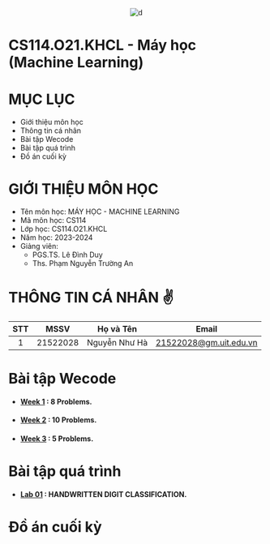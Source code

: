 <p align="center">
  <img src="https://user-images.githubusercontent.com/94069476/229721642-dd60c446-cc54-4044-8289-b245af688e81.png" alt="d">
</p>

# CS114.O21.KHCL - Máy học (Machine Learning)
# MỤC LỤC #
- Giới thiệu môn học
- Thông tin cá nhân
- Bài tập Wecode
- Bài tập quá trình
- Đồ án cuối kỳ
# GIỚI THIỆU MÔN HỌC #
- Tên môn học: MÁY HỌC - MACHINE LEARNING
- Mã môn học: CS114
- Lớp học: CS114.O21.KHCL
- Năm học: 2023-2024
- Giảng viên:
  + PGS.TS. Lê Đình Duy
  + Ths. Phạm Nguyễn Trường An
# THÔNG TIN CÁ NHÂN ✌
| STT |   MSSV   |      Họ và Tên      |          Email         |
|:---:|:--------:|:-------------------:|:----------------------:|
| 1   | 21522028 | Nguyễn Như Hà       | 21522028@gm.uit.edu.vn |
# Bài tập Wecode  
- #### [Week 1](https://github.com/nguyennhuhha/CS114.O21.KHCL/blob/main/Wecode/CS114_Wecode_Assignment1.ipynb) : 8 Problems.
- #### [Week 2](https://github.com/nguyennhuhha/CS114.O21.KHCL/blob/main/Wecode/CS114_Wecode_Assignment2.ipynb) : 10 Problems.
- #### [Week 3](https://github.com/nguyennhuhha/CS114.O21.KHCL/blob/main/Wecode/CS114_Wecode_Assignment3.ipynb) : 5 Problems.
# Bài tập quá trình  
- #### [Lab 01](https://github.com/nguyennhuhha/CS114.O21.KHCL/tree/main/LAB01) : HANDWRITTEN DIGIT CLASSIFICATION.
# Đồ án cuối kỳ  
  
